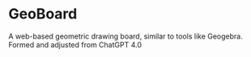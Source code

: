 # GeoBoard
A web-based geometric drawing board, similar to tools like Geogebra. Formed and adjusted from ChatGPT 4.0
